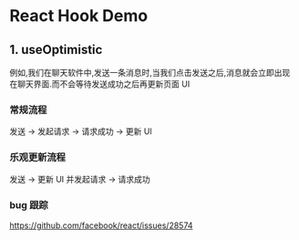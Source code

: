 # React Hook Demo

## 1. useOptimistic

例如,我们在聊天软件中,发送一条消息时,当我们点击发送之后,消息就会立即出现在聊天界面.而不会等待发送成功之后再更新页面 UI

### 常规流程

发送 -> 发起请求 -> 请求成功 -> 更新 UI

### 乐观更新流程

发送 -> 更新 UI 并发起请求 -> 请求成功

### bug 跟踪

https://github.com/facebook/react/issues/28574
